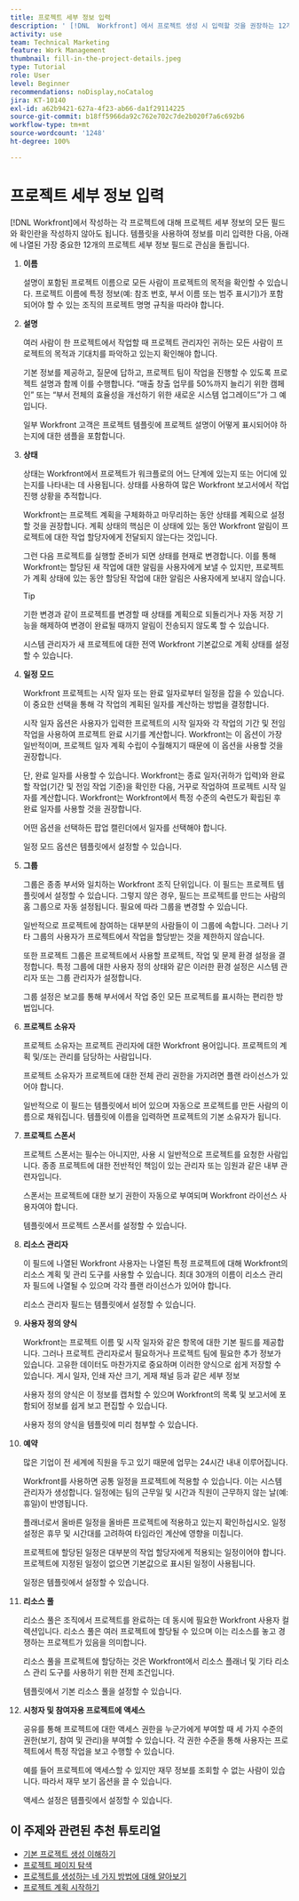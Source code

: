 ```yaml
---
title: 프로젝트 세부 정보 입력
description: ' [!DNL  Workfront] 에서 프로젝트 생성 시 입력할 것을 권장하는 12개의 프로젝트 세부 정보 필드에 대해 알아봅니다.'
activity: use
team: Technical Marketing
feature: Work Management
thumbnail: fill-in-the-project-details.jpeg
type: Tutorial
role: User
level: Beginner
recommendations: noDisplay,noCatalog
jira: KT-10140
exl-id: a62b9421-627a-4f23-ab66-da1f29114225
source-git-commit: b18ff5966da92c762e702c7de2b020f7a6c692b6
workflow-type: tm+mt
source-wordcount: '1248'
ht-degree: 100%

---
```


# 프로젝트 세부 정보 입력

[!DNL  Workfront]에서 작성하는 각 프로젝트에 대해 프로젝트 세부 정보의 모든 필드와 확인란을 작성하지 않아도 됩니다. 템플릿을 사용하여 정보를 미리 입력한 다음, 아래에 나열된 가장 중요한 12개의 프로젝트 세부 정보 필드로 관심을 돌립니다.

1. **이름**

   설명이 포함된 프로젝트 이름으로 모든 사람이 프로젝트의 목적을 확인할 수 있습니다. 프로젝트 이름에 특정 정보(예: 참조 번호, 부서 이름 또는 범주 표시기)가 포함되어야 할 수 있는 조직의 프로젝트 명명 규칙을 따라야 합니다.


1. **설명**

   여러 사람이 한 프로젝트에서 작업할 때 프로젝트 관리자인 귀하는 모든 사람이 프로젝트의 목적과 기대치를 파악하고 있는지 확인해야 합니다.

   기본 정보를 제공하고, 질문에 답하고, 프로젝트 팀이 작업을 진행할 수 있도록 프로젝트 설명과 함께 이를 수행합니다. “매출 창출 업무를 50%까지 늘리기 위한 캠페인” 또는 “부서 전체의 효율성을 개선하기 위한 새로운 시스템 업그레이드”가 그 예입니다.

   일부 Workfront 고객은 프로젝트 템플릿에 프로젝트 설명이 어떻게 표시되어야 하는지에 대한 샘플을 포함합니다.

1. **상태**

   상태는 Workfront에서 프로젝트가 워크플로의 어느 단계에 있는지 또는 어디에 있는지를 나타내는 데 사용됩니다. 상태를 사용하여 많은 Workfront 보고서에서 작업 진행 상황을 추적합니다.

   Workfront는 프로젝트 계획을 구체화하고 마무리하는 동안 상태를 계획으로 설정할 것을 권장합니다. 계획 상태의 핵심은 이 상태에 있는 동안 Workfront 알림이 프로젝트에 대한 작업 할당자에게 전달되지 않는다는 것입니다.

   그런 다음 프로젝트를 실행할 준비가 되면 상태를 현재로 변경합니다. 이를 통해 Workfront는 할당된 새 작업에 대한 알림을 사용자에게 보낼 수 있지만, 프로젝트가 계획 상태에 있는 동안 할당된 작업에 대한 알림은 사용자에게 보내지 않습니다.

   >[!TIP]
   >
   >  기한 변경과 같이 프로젝트를 변경할 때 상태를 계획으로 되돌리거나 자동 저장 기능을 해제하여 변경이 완료될 때까지 알림이 전송되지 않도록 할 수 있습니다.

   시스템 관리자가 새 프로젝트에 대한 전역 Workfront 기본값으로 계획 상태를 설정할 수 있습니다.

1. **일정 모드**

   Workfront 프로젝트는 시작 일자 또는 완료 일자로부터 일정을 잡을 수 있습니다. 이 중요한 선택을 통해 각 작업의 계획된 일자를 계산하는 방법을 결정합니다.

   시작 일자 옵션은 사용자가 입력한 프로젝트의 시작 일자와 각 작업의 기간 및 전임 작업을 사용하여 프로젝트 완료 시기를 계산합니다. Workfront는 이 옵션이 가장 일반적이며, 프로젝트 일자 계획 수립이 수월해지기 때문에 이 옵션을 사용할 것을 권장합니다.

   단, 완료 일자를 사용할 수 있습니다. Workfront는 종료 일자(귀하가 입력)와 완료할 작업(기간 및 전임 작업 기준)을 확인한 다음, 거꾸로 작업하여 프로젝트 시작 일자를 계산합니다. Workfront는 Workfront에서 특정 수준의 숙련도가 확립된 후 완료 일자를 사용할 것을 권장합니다.

   어떤 옵션을 선택하든 팝업 캘린더에서 일자를 선택해야 합니다.

   일정 모드 옵션은 템플릿에서 설정할 수 있습니다.

1. **그룹**

   그룹은 종종 부서와 일치하는 Workfront 조직 단위입니다. 이 필드는 프로젝트 템플릿에서 설정할 수 있습니다. 그렇지 않은 경우, 필드는 프로젝트를 만드는 사람의 홈 그룹으로 자동 설정됩니다. 필요에 따라 그룹을 변경할 수 있습니다.

   일반적으로 프로젝트에 참여하는 대부분의 사람들이 이 그룹에 속합니다. 그러나 기타 그룹의 사용자가 프로젝트에서 작업을 할당받는 것을 제한하지 않습니다.

   또한 프로젝트 그룹은 프로젝트에서 사용할 프로젝트, 작업 및 문제 환경 설정을 결정합니다. 특정 그룹에 대한 사용자 정의 상태와 같은 이러한 환경 설정은 시스템 관리자 또는 그룹 관리자가 설정합니다.

   그룹 설정은 보고를 통해 부서에서 작업 중인 모든 프로젝트를 표시하는 편리한 방법입니다.

1. **프로젝트 소유자**

   프로젝트 소유자는 프로젝트 관리자에 대한 Workfront 용어입니다. 프로젝트의 계획 및/또는 관리를 담당하는 사람입니다.

   프로젝트 소유자가 프로젝트에 대한 전체 관리 권한을 가지려면 플랜 라이선스가 있어야 합니다.

   일반적으로 이 필드는 템플릿에서 비어 있으며 자동으로 프로젝트를 만든 사람의 이름으로 채워집니다. 템플릿에 이름을 입력하면 프로젝트의 기본 소유자가 됩니다.

1. **프로젝트 스폰서**

   프로젝트 스폰서는 필수는 아니지만, 사용 시 일반적으로 프로젝트를 요청한 사람입니다. 종종 프로젝트에 대한 전반적인 책임이 있는 관리자 또는 임원과 같은 내부 관련자입니다.

   스폰서는 프로젝트에 대한 보기 권한이 자동으로 부여되며 Workfront 라이선스 사용자여야 합니다.

   템플릿에서 프로젝트 스폰서를 설정할 수 있습니다.

1. **리소스 관리자**

   이 필드에 나열된 Workfront 사용자는 나열된 특정 프로젝트에 대해 Workfront의 리소스 계획 및 관리 도구를 사용할 수 있습니다. 최대 30개의 이름이 리소스 관리자 필드에 나열될 수 있으며 각각 플랜 라이선스가 있어야 합니다.

   리소스 관리자 필드는 템플릿에서 설정할 수 있습니다.

1. **사용자 정의 양식**

   Workfront는 프로젝트 이름 및 시작 일자와 같은 항목에 대한 기본 필드를 제공합니다. 그러나 프로젝트 관리자로서 필요하거나 프로젝트 팀에 필요한 추가 정보가 있습니다. 고유한 데이터도 마찬가지로 중요하며 이러한 양식으로 쉽게 저장할 수 있습니다. 게시 일자, 인쇄 자산 크기, 게재 채널 등과 같은 세부 정보

   사용자 정의 양식은 이 정보를 캡처할 수 있으며 Workfront의 목록 및 보고서에 포함되어 정보를 쉽게 보고 편집할 수 있습니다.

   사용자 정의 양식을 템플릿에 미리 첨부할 수 있습니다.

1. **예약**

   많은 기업이 전 세계에 직원을 두고 있기 때문에 업무는 24시간 내내 이루어집니다.

   Workfront를 사용하면 공통 일정을 프로젝트에 적용할 수 있습니다. 이는 시스템 관리자가 생성합니다. 일정에는 팀의 근무일 및 시간과 직원이 근무하지 않는 날(예: 휴일)이 반영됩니다.

   플래너로서 올바른 일정을 올바른 프로젝트에 적용하고 있는지 확인하십시오. 일정 설정은 휴무 및 시간대를 고려하여 타임라인 계산에 영향을 미칩니다.

   프로젝트에 할당된 일정은 대부분의 작업 할당자에게 적용되는 일정이어야 합니다. 프로젝트에 지정된 일정이 없으면 기본값으로 표시된 일정이 사용됩니다.

   일정은 템플릿에서 설정할 수 있습니다.

1. **리소스 풀**

   리소스 풀은 조직에서 프로젝트를 완료하는 데 동시에 필요한 Workfront 사용자 컬렉션입니다. 리소스 풀은 여러 프로젝트에 할당될 수 있으며 이는 리소스를 놓고 경쟁하는 프로젝트가 있음을 의미합니다.

   리소스 풀을 프로젝트에 할당하는 것은 Workfront에서 리소스 플래너 및 기타 리소스 관리 도구를 사용하기 위한 전제 조건입니다.

   템플릿에서 기본 리소스 풀을 설정할 수 있습니다.

1. **시청자 및 참여자용 프로젝트에 액세스**

   공유를 통해 프로젝트에 대한 액세스 권한을 누군가에게 부여할 때 세 가지 수준의 권한(보기, 참여 및 관리)을 부여할 수 있습니다. 각 권한 수준을 통해 사용자는 프로젝트에서 특정 작업을 보고 수행할 수 있습니다.

   예를 들어 프로젝트에 액세스할 수 있지만 재무 정보를 조회할 수 없는 사람이 있습니다. 따라서 재무 보기 옵션을 끌 수 있습니다.

   액세스 설정은 템플릿에서 설정할 수 있습니다.

## 이 주제와 관련된 추천 튜토리얼

* [기본 프로젝트 생성 이해하기](/help/manage-work/projects/understand-basic-project-creation.md)
* [프로젝트 페이지 탐색](/help/manage-work/projects/navigate-the-project-page.md)
* [프로젝트를 생성하는 네 가지 방법에 대해 알아보기](/help/manage-work/projects/understand-other-ways-to-create-projects.md)
* [프로젝트 계획 시작하기](/help/manage-work/projects/getting-started-plan-a-project.md)
